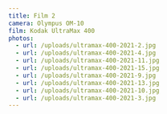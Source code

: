 ```yaml
---
title: Film 2
camera: Olympus OM-10
film: Kodak UltraMax 400
photos:
  - url: /uploads/ultramax-400-2021-2.jpg
  - url: /uploads/ultramax-400-2021-4.jpg
  - url: /uploads/ultramax-400-2021-11.jpg
  - url: /uploads/ultramax-400-2021-15.jpg
  - url: /uploads/ultramax-400-2021-9.jpg
  - url: /uploads/ultramax-400-2021-13.jpg
  - url: /uploads/ultramax-400-2021-10.jpg
  - url: /uploads/ultramax-400-2021-3.jpg
---
```

